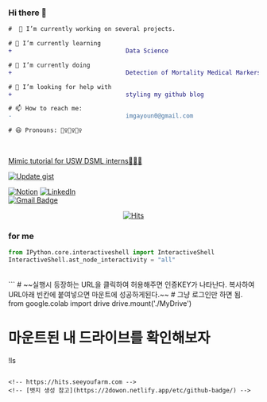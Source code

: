 ### Hi there 👋

<!--
**GaYounKoh/GayounKoh** is a ✨ _special_ ✨ repository because its `README.md` (this file) appears on your GitHub profile.

Here are some ideas to get you started:

- 🔭 I’m currently working on ...
- 🌱 I’m currently learning ...
- 👯 I’m looking to collaborate on ...
- 🤔 I’m looking for help with ...
- 💬 Ask me about ...
- 📫 How to reach me: ...
- 😄 Pronouns: ...
- ⚡ Fun fact: ...
-->
<!--
- 🔭 I’m currently working on several projects.
- 🌱 I’m currently learning <span style = 'background-color: OliveDrab ; color:white'>Data Science</span>.
- 👯 I’m currently doing <span style = 'background-color: OliveDrab ; color:white'>stock project</span>.
- 🤔 I’m looking for help with <span style = 'background-color: OliveDrab ; color:white'>styling my github blog</span>.
- 💬 Ask me about ...
- 📫 How to reach me: <span style = 'background-color: Labender ; color:black'>imgayoun0@gmail.com
- 😄 Pronouns: 🙋‍♀️🙋‍♀️🙋‍♀️
- ⚡ Fun fact: 
-->

```diff
#  🔭 I’m currently working on several projects.

# 🌱 I’m currently learning
+                                Data Science

# 👯 I’m currently doing
+                                Detection of Mortality Medical Markers for ICU Pneumonia Patients by Time-Series Feature Importance of LSTM Model

# 🤔 I’m looking for help with
+                                styling my github blog

# 📫 How to reach me:
-                                imgayoun0@gmail.com

# 😄 Pronouns: 🙋‍♀️🙋‍♀️🙋‍♀️
``` 
<br>

[Mimic tutorial for USW DSML interns🤗🤗🤗](https://gayounkoh.notion.site/MIMIC-Tutorial-af0aff5a46d1460baa0f85f961d98bd2)
<br>

[![Update gist](https://github.com/GaYounKoh/productive-box/actions/workflows/schedule.yml/badge.svg?branch=master&event=check_run)](https://github.com/GaYounKoh/productive-box/actions/workflows/schedule.yml)

<!-- [<img alt="Python" src ="https://img.shields.io/badge/기술명-원하는색상코드.svg?&style=for-the-badge&logo=로고명&logoColor=로고색상"/>] -->

[<img alt="Notion" src ="https://img.shields.io/badge/Notion-000000.svg?&style=for-the-badge&logo=Notion&logoColor=white"/>](https://gayounkoh.notion.site/MIMIC-Tutorial-af0aff5a46d1460baa0f85f961d98bd2)
[<img alt="LinkedIn" src ="https://img.shields.io/badge/LinkedIn-0A66C2.svg?&style=for-the-badge&logo=LinkedIn&logoColor=white"/>](https://www.linkedin.com/in/gayoun-koh-a10435192/) <br>
[![Gmail Badge](https://img.shields.io/badge/-Gmail-d14836?style=flat-square&logo=Gmail&logoColor=white&link=mailto:imgayoun0@gmail.com)](mailto:imgayoun0@gmail.com) <br>

<div align='center'>

[![Hits](https://hits.seeyoufarm.com/api/count/incr/badge.svg?url=https%3A%2F%2Fgithub.com%2FGaYounKoh&count_bg=%2379C83D&title_bg=%23555555&icon=github.svg&icon_color=%23E7E7E7&title=click%21&edge_flat=false)](https://github.com/GaYounKoh)
  
</div>

### for me
```python
from IPython.core.interactiveshell import InteractiveShell
InteractiveShell.ast_node_interactivity = "all"
```
<br>
```
# ~~실행시 등장하는 URL을 클릭하여 허용해주면 인증KEY가 나타난다. 복사하여 URL아래 빈칸에 붙여넣으면 마운트에 성공하게된다.~~
# 그냥 로그인만 하면 됨.
from google.colab import drive
drive.mount('./MyDrive')

# 마운트된 내 드라이브를 확인해보자
!ls
```

<!-- https://hits.seeyoufarm.com -->
<!-- [뱃지 생성 참고](https://2dowon.netlify.app/etc/github-badge/) -->
